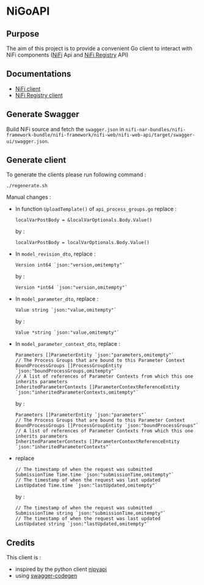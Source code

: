 # NiGoAPI

## Purpose

The aim of this project is to provide a convenient Go client to interact with NiFi components ([NiFi](https://nifi.apache.org/) Api and [NiFi Registry](https://nifi.apache.org/registry.html) API)

## Documentations

- [NiFi client](pkg/registry/README.md)
- [NiFi Registry client](pkg/registry/README.md)

## Generate Swagger

Build NiFi source and fetch the `swagger.json` in `nifi-nar-bundles/nifi-framework-bundle/nifi-framework/nifi-web/nifi-web-api/target/swagger-ui/swagger.json`.

## Generate client

To generate the clients please run following command : 

```console
./regenerate.sh
```

Manual changes : 

- In function `UploadTemplate()` of `api_process_groups.go` replace :

  ```golang
  localVarPostBody = &localVarOptionals.Body.Value()
  ```
  
  by :
  
  ```golang
  localVarPostBody = localVarOptionals.Body.Value()
  ```  
  
- In `model_revision_dto`, replace : 

  ```golang
  Version int64 `json:"version,omitempty"`
  ```
  
  by :
  
  ```golang
  Version *int64 `json:"version,omitempty"`
  ```  
  
- In `model_parameter_dto`, replace : 
  
    ```golang
    Value string `json:"value,omitempty"`
    ```
    
    by :
    
    ```golang
    Value *string `json:"value,omitempty"`
    ``` 
- In `model_parameter_context_dto`, replace : 
  
    ```golang
    Parameters []ParameterEntity `json:"parameters,omitempty"`
    // The Process Groups that are bound to this Parameter Context
    BoundProcessGroups []ProcessGroupEntity `json:"boundProcessGroups,omitempty"`
    // A list of references of Parameter Contexts from which this one inherits parameters
    InheritedParameterContexts []ParameterContextReferenceEntity `json:"inheritedParameterContexts,omitempty"`
    ```
    
    by :
    
    ```golang
    Parameters []ParameterEntity `json:"parameters"`
    // The Process Groups that are bound to this Parameter Context
    BoundProcessGroups []ProcessGroupEntity `json:"boundProcessGroups"`
    // A list of references of Parameter Contexts from which this one inherits parameters
    InheritedParameterContexts []ParameterContextReferenceEntity `json:"inheritedParameterContexts"`
    ``` 
  
- replace 

  ```golang
  // The timestamp of when the request was submitted
  SubmissionTime Time.time `json:"submissionTime,omitempty"`
  // The timestamp of when the request was last updated
  LastUpdated Time.time `json:"lastUpdated,omitempty"`
  ```
 
  by : 
  
  ```golang
  // The timestamp of when the request was submitted
  SubmissionTime string `json:"submissionTime,omitempty"`
  // The timestamp of when the request was last updated
  LastUpdated string `json:"lastUpdated,omitempty"`
  ```
  
 
 

## Credits

This client is : 

- inspired by the python client [nipyapi](https://github.com/Chaffelson/nipyapi)
- using [swagger-codegen](https://swagger.io/tools/swagger-codegen/)